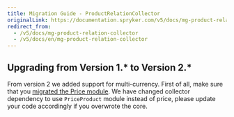 ```yaml
---
title: Migration Guide - ProductRelationCollector
originalLink: https://documentation.spryker.com/v5/docs/mg-product-relation-collector
redirect_from:
  - /v5/docs/mg-product-relation-collector
  - /v5/docs/en/mg-product-relation-collector
---
```


## Upgrading from Version 1.* to Version 2.*

From version 2 we added support for multi-currency. First of all, make sure that you [migrated the Price module](https://documentation.spryker.com/docs/en/mg-price). We have changed collector dependency to use `PriceProduct` module instead of price, please update your code accordingly if you overwrote the core.

<!-- 
* [Learn more about Products in multi-store environment](https://documentation.spryker.com/docs/en/product-store-relation-under-the-hood)-->

<!-- Last review date: Nov 23, 2017 by Aurimas Ličkus -->
